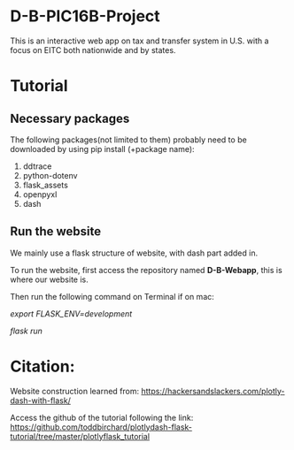 # D-B-PIC16B-Project
This is an interactive web app on tax and transfer system in U.S. with a focus on EITC both nationwide and by states.

# Tutorial

## Necessary packages

The following packages(not limited to them) probably need to be downloaded by using pip install (+package name):

1. ddtrace
2. python-dotenv
3. flask_assets
4. openpyxl
5. dash

## Run the website
We mainly use a flask structure of website, with dash part added in.

To run the website, first access the repository named **D-B-Webapp**, this is where our website is.

Then run the following command on Terminal if on mac:

*export FLASK_ENV=development*

*flask run*

# Citation:

Website construction learned from: https://hackersandslackers.com/plotly-dash-with-flask/

Access the github of the tutorial following the link: https://github.com/toddbirchard/plotlydash-flask-tutorial/tree/master/plotlyflask_tutorial

